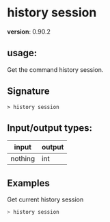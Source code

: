 # history session

**version**: 0.90.2

## **usage**:

Get the command history session.

## Signature

`> history session `

## Input/output types:

| input   | output |
| ------- | ------ |
| nothing | int    |

## Examples

Get current history session

```bash
> history session
```
